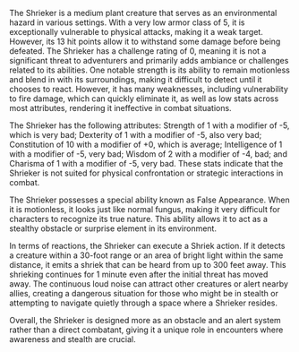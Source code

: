 The Shrieker is a medium plant creature that serves as an environmental hazard in various settings. With a very low armor class of 5, it is exceptionally vulnerable to physical attacks, making it a weak target. However, its 13 hit points allow it to withstand some damage before being defeated. The Shrieker has a challenge rating of 0, meaning it is not a significant threat to adventurers and primarily adds ambiance or challenges related to its abilities. One notable strength is its ability to remain motionless and blend in with its surroundings, making it difficult to detect until it chooses to react. However, it has many weaknesses, including vulnerability to fire damage, which can quickly eliminate it, as well as low stats across most attributes, rendering it ineffective in combat situations.

The Shrieker has the following attributes: Strength of 1 with a modifier of -5, which is very bad; Dexterity of 1 with a modifier of -5, also very bad; Constitution of 10 with a modifier of +0, which is average; Intelligence of 1 with a modifier of -5, very bad; Wisdom of 2 with a modifier of -4, bad; and Charisma of 1 with a modifier of -5, very bad. These stats indicate that the Shrieker is not suited for physical confrontation or strategic interactions in combat. 

The Shrieker possesses a special ability known as False Appearance. When it is motionless, it looks just like normal fungus, making it very difficult for characters to recognize its true nature. This ability allows it to act as a stealthy obstacle or surprise element in its environment.

In terms of reactions, the Shrieker can execute a Shriek action. If it detects a creature within a 30-foot range or an area of bright light within the same distance, it emits a shriek that can be heard from up to 300 feet away. This shrieking continues for 1 minute even after the initial threat has moved away. The continuous loud noise can attract other creatures or alert nearby allies, creating a dangerous situation for those who might be in stealth or attempting to navigate quietly through a space where a Shrieker resides. 

Overall, the Shrieker is designed more as an obstacle and an alert system rather than a direct combatant, giving it a unique role in encounters where awareness and stealth are crucial.
